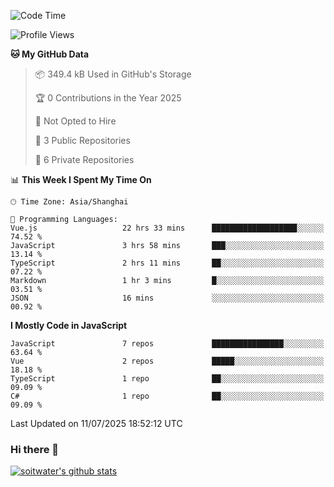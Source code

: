 <!--START_SECTION:waka-->
![Code Time](http://img.shields.io/badge/Code%20Time-5%2C264%20hrs%2024%20mins-blue)

![Profile Views](http://img.shields.io/badge/Profile%20Views-0-blue)

**🐱 My GitHub Data** 

> 📦 349.4 kB Used in GitHub's Storage 
 > 
> 🏆 0 Contributions in the Year 2025
 > 
> 🚫 Not Opted to Hire
 > 
> 📜 3 Public Repositories 
 > 
> 🔑 6 Private Repositories 
 > 
📊 **This Week I Spent My Time On** 

```text
🕑︎ Time Zone: Asia/Shanghai

💬 Programming Languages: 
Vue.js                   22 hrs 33 mins      ███████████████████░░░░░░   74.52 % 
JavaScript               3 hrs 58 mins       ███░░░░░░░░░░░░░░░░░░░░░░   13.14 % 
TypeScript               2 hrs 11 mins       ██░░░░░░░░░░░░░░░░░░░░░░░   07.22 % 
Markdown                 1 hr 3 mins         █░░░░░░░░░░░░░░░░░░░░░░░░   03.51 % 
JSON                     16 mins             ░░░░░░░░░░░░░░░░░░░░░░░░░   00.92 % 
```

**I Mostly Code in JavaScript** 

```text
JavaScript               7 repos             ████████████████░░░░░░░░░   63.64 % 
Vue                      2 repos             █████░░░░░░░░░░░░░░░░░░░░   18.18 % 
TypeScript               1 repo              ██░░░░░░░░░░░░░░░░░░░░░░░   09.09 % 
C#                       1 repo              ██░░░░░░░░░░░░░░░░░░░░░░░   09.09 % 
```




 Last Updated on 11/07/2025 18:52:12 UTC
<!--END_SECTION:waka-->

### Hi there 👋
[![soitwater's github stats](https://github-readme-stats.vercel.app/api?username=soitwater)](https://github.com/soitwater/github-readme-stats)
